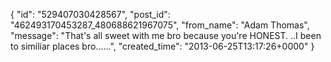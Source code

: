  {
   "id": "529407030428567",
   "post_id": "462493170453287_480688621967075",
   "from_name": "Adam Thomas",
   "message": "That's all sweet with me bro because you're HONEST. ..I been to similiar places bro......",
   "created_time": "2013-06-25T13:17:26+0000"
 }
